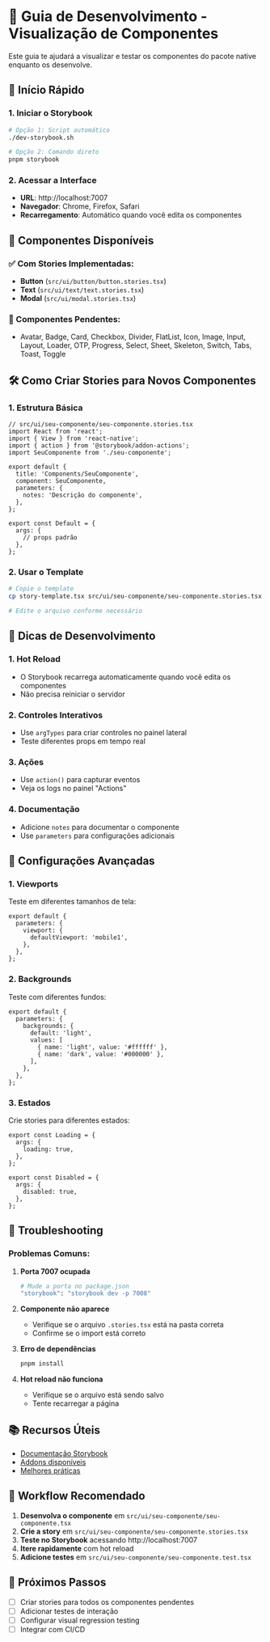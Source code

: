 # 🎨 Guia de Desenvolvimento - Visualização de Componentes

Este guia te ajudará a visualizar e testar os componentes do pacote native enquanto os desenvolve.

## 🚀 Início Rápido

### 1. Iniciar o Storybook
```bash
# Opção 1: Script automático
./dev-storybook.sh

# Opção 2: Comando direto
pnpm storybook
```

### 2. Acessar a Interface
- **URL**: http://localhost:7007
- **Navegador**: Chrome, Firefox, Safari
- **Recarregamento**: Automático quando você edita os componentes

## 📱 Componentes Disponíveis

### ✅ Com Stories Implementadas:
- **Button** (`src/ui/button/button.stories.tsx`)
- **Text** (`src/ui/text/text.stories.tsx`)
- **Modal** (`src/ui/modal.stories.tsx`)

### 🔄 Componentes Pendentes:
- Avatar, Badge, Card, Checkbox, Divider, FlatList, Icon, Image, Input, Layout, Loader, OTP, Progress, Select, Sheet, Skeleton, Switch, Tabs, Toast, Toggle

## 🛠️ Como Criar Stories para Novos Componentes

### 1. Estrutura Básica
```tsx
// src/ui/seu-componente/seu-componente.stories.tsx
import React from 'react';
import { View } from 'react-native';
import { action } from '@storybook/addon-actions';
import SeuComponente from './seu-componente';

export default {
  title: 'Components/SeuComponente',
  component: SeuComponente,
  parameters: {
    notes: 'Descrição do componente',
  },
};

export const Default = {
  args: {
    // props padrão
  },
};
```

### 2. Usar o Template
```bash
# Copie o template
cp story-template.tsx src/ui/seu-componente/seu-componente.stories.tsx

# Edite o arquivo conforme necessário
```

## 🎯 Dicas de Desenvolvimento

### 1. **Hot Reload**
- O Storybook recarrega automaticamente quando você edita os componentes
- Não precisa reiniciar o servidor

### 2. **Controles Interativos**
- Use `argTypes` para criar controles no painel lateral
- Teste diferentes props em tempo real

### 3. **Ações**
- Use `action()` para capturar eventos
- Veja os logs no painel "Actions"

### 4. **Documentação**
- Adicione `notes` para documentar o componente
- Use `parameters` para configurações adicionais

## 🔧 Configurações Avançadas

### 1. **Viewports**
Teste em diferentes tamanhos de tela:
```tsx
export default {
  parameters: {
    viewport: {
      defaultViewport: 'mobile1',
    },
  },
};
```

### 2. **Backgrounds**
Teste com diferentes fundos:
```tsx
export default {
  parameters: {
    backgrounds: {
      default: 'light',
      values: [
        { name: 'light', value: '#ffffff' },
        { name: 'dark', value: '#000000' },
      ],
    },
  },
};
```

### 3. **Estados**
Crie stories para diferentes estados:
```tsx
export const Loading = {
  args: {
    loading: true,
  },
};

export const Disabled = {
  args: {
    disabled: true,
  },
};
```

## 🐛 Troubleshooting

### Problemas Comuns:

1. **Porta 7007 ocupada**
   ```bash
   # Mude a porta no package.json
   "storybook": "storybook dev -p 7008"
   ```

2. **Componente não aparece**
   - Verifique se o arquivo `.stories.tsx` está na pasta correta
   - Confirme se o import está correto

3. **Erro de dependências**
   ```bash
   pnpm install
   ```

4. **Hot reload não funciona**
   - Verifique se o arquivo está sendo salvo
   - Tente recarregar a página

## 📚 Recursos Úteis

- [Documentação Storybook](https://storybook.js.org/docs/react-native/get-started/introduction)
- [Addons disponíveis](https://storybook.js.org/addons)
- [Melhores práticas](https://storybook.js.org/docs/react-native/writing-stories/introduction)

## 🎨 Workflow Recomendado

1. **Desenvolva o componente** em `src/ui/seu-componente/seu-componente.tsx`
2. **Crie a story** em `src/ui/seu-componente/seu-componente.stories.tsx`
3. **Teste no Storybook** acessando http://localhost:7007
4. **Itere rapidamente** com hot reload
5. **Adicione testes** em `src/ui/seu-componente/seu-componente.test.tsx`

## 🚀 Próximos Passos

- [ ] Criar stories para todos os componentes pendentes
- [ ] Adicionar testes de interação
- [ ] Configurar visual regression testing
- [ ] Integrar com CI/CD

